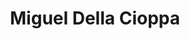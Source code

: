 ---
title: Miguel Della Cioppa
collection: members
layout: member.html
image: Miguel Della Cioppa.jpg
---